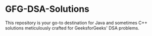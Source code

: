 # GFG-DSA-Solutions
This repository is your go-to destination for Java and sometimes C++ solutions meticulously crafted for GeeksforGeeks' DSA problems.

